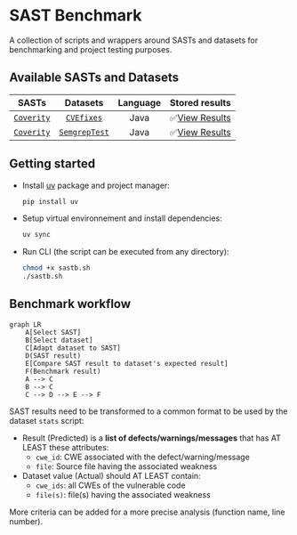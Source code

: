 # SAST Benchmark

A collection of scripts and wrappers around SASTs and datasets for benchmarking and project testing purposes.

## Available SASTs and Datasets

|**SASTs**|**Datasets**|**Language**|**Stored results**|
|:---:|:---:|:---:|:---:|
|[`Coverity`](/SASTs/README.md#1-coverity-static-analysis)|[`CVEfixes`](/datasets/README.md#1-cvefixes)|Java|✅[View Results](./results/Coverity/CVEfixes/README.md)|
|[`Coverity`](/SASTs/README.md#1-coverity-static-analysis)|[`SemgrepTest`](/datasets/README.md#2-semgrep-test-code)|Java|✅[View Results](./results/Coverity/SemgrepTest/README.md)|

## Getting started

- Install [uv](https://github.com/astral-sh/uv) package and project manager:
  ```bash
  pip install uv
  ```

- Setup virtual environnement and install dependencies:
  ```bash
  uv sync
  ```

- Run CLI (the script can be executed from any directory):
  ```bash
  chmod +x sastb.sh
  ./sastb.sh
  ```

## Benchmark workflow

```mermaid
graph LR
    A[Select SAST]
    B[Select dataset]
    C[Adapt dataset to SAST]
    D(SAST result)
    E[Compare SAST result to dataset's expected result]
    F(Benchmark result)
    A --> C
    B --> C
    C --> D --> E --> F
```

SAST results need to be transformed to a common format to be used by the dataset `stats` script:
- Result (Predicted) is a **list of defects/warnings/messages** that has AT LEAST these attributes:
  - `cwe_id`: CWE associated with the defect/warning/message
  - `file`: Source file having the associated weakness
- Dataset value (Actual) should AT LEAST contain:
  - `cwe_ids`: all CWEs of the vulnerable code
  - `file(s)`: file(s) having the associated weakness

More criteria can be added for a more precise analysis (function name, line number).
